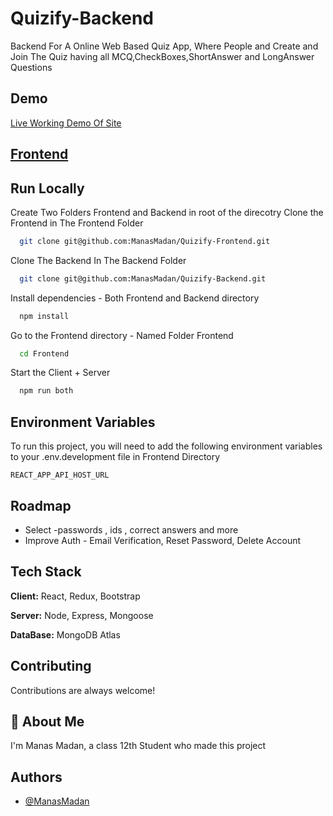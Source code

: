 # Quizify-Backend

Backend For A Online Web Based Quiz App, Where People and Create and Join The Quiz having all MCQ,CheckBoxes,ShortAnswer and LongAnswer Questions

## Demo

[Live Working Demo Of Site](https://quizify-manas.netlify.app/)

## [Frontend](https://github.com/ManasMadan/Quizify-Frontend)

## Run Locally

Create Two Folders Frontend and Backend in root of the direcotry
Clone the Frontend in The Frontend Folder

```bash
  git clone git@github.com:ManasMadan/Quizify-Frontend.git
```

Clone The Backend In The Backend Folder

```bash
  git clone git@github.com:ManasMadan/Quizify-Backend.git
```

Install dependencies - Both Frontend and Backend directory

```bash
  npm install
```

Go to the Frontend directory - Named Folder Frontend

```bash
  cd Frontend
```

Start the Client + Server

```bash
  npm run both
```

## Environment Variables

To run this project, you will need to add the following environment variables to your .env.development file in Frontend Directory

`REACT_APP_API_HOST_URL`

## Roadmap

- Select -passwords , ids , correct answers and more
- Improve Auth - Email Verification, Reset Password, Delete Account

## Tech Stack

**Client:** React, Redux, Bootstrap

**Server:** Node, Express, Mongoose

**DataBase:** MongoDB Atlas

## Contributing

Contributions are always welcome!

## 🚀 About Me

I'm Manas Madan, a class 12th Student who made this project

## Authors

- [@ManasMadan](https://github.com/ManasMadan)
